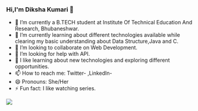 ### Hi,I'm Diksha Kumari 👋




- 🔭 I’m currently a B.TECH student at Institute Of Technical Education And Research, Bhubaneshwar.
- 🌱 I’m currently learning about different technologies available while clearing my basic understanding about Data Structure,Java and C.
- 👯 I’m looking to collaborate on Web Development.
- 🤔 I’m looking for help with API.
- 💬 I like learning about new technologies and exploring different opportunities.
- 📫 How to reach me: Twitter-  ,LinkedIn-
- 😄 Pronouns: She/Her
- ⚡ Fun fact: I like watching series.


<img src="https://github-readme-stats.vercel.app/api?username=Diksha-Vats&&show_icons=true&title_color=ffffff&icon_color=bb2acf&text_color=daf7dc&bg_color=151515">
